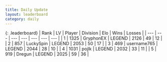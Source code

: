 ```yaml
---
title: Daily Update
layout: leaderboard
category: daily
---
```


{: .leaderboard}
| Rank | LV | Player | Division | Elo | Wins | Losses |
| --- | --- | --- | --- | --- | --- | --- |
| <span data-change="1">1</span> | 1325 | <span title="ID: 315148">GryphonEX</span> | LEGEND | <span data-change="58">2126</span> | <span data-change="17">49</span> | <span data-change="3">12</span> |
| <span data-change="6">2</span> | 857 | <span title="ID: 498412">LuckySpin</span> | LEGEND | <span data-change="52">2053</span> | <span data-change="14">50</span> | <span data-change="4">17</span> |
| <span data-change="7">3</span> | 469 | <span title="ID: 188640">username765</span> | LEGEND | <span data-change="56">2044</span> | <span data-change="6">28</span> | <span data-change="1">10</span> |
| <span data-change="10">4</span> | 1031 | <span title="ID: 4783">pojlk</span> | LEGEND | <span data-change="60">2032</span> | <span data-change="15">33</span> | <span data-change="5">11</span> |
| <span data-change="-1">5</span> | 919 | <span title="ID: 337810">Dregun</span> | LEGEND | <span data-change="13">2025</span> | <span data-change="26">59</span> | <span data-change="21">36</span> |
